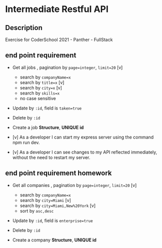 # Intermediate Restful API

## Description

Exercise for CoderSchool 2021 - Panther - FullStack

## end point requirement

- Get all jobs , pagination by `page=integer`, `limit=20` [v]

  - search by `companyName=x`
  - search by `title=x` [v]
  - search by `city=x` [v]
  - search by `skills=x`
  - no case sensitive

- Update by `:id`, field is `taken=true`
- Delete by `:id`
- Create a job **Structure**, **UNIQUE id**

- [v] As a developer I can start my express server using the command npm run dev.
- [v] As a developer I can see changes to my API reflected immediately, without the need to restart my server.

## end point requirement homework

- Get all companies , pagination by `page=integer`, `limit=20` [v]

  - search by `companyName=x`
  - search by `city=Miami` [v]
  - search by `city=Miami,New%20York` [v]
  - sort by `asc,desc`

- Update by `:id`, field is `enterprise=true`
- Delete by `:id`
- Create a company **Structure**, **UNIQUE id**
